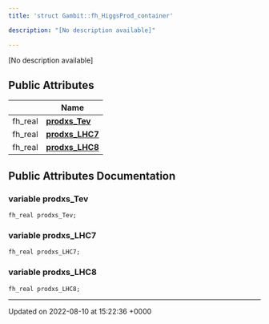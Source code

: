 ```yaml
---
title: 'struct Gambit::fh_HiggsProd_container'

description: "[No description available]"

---
```









[No description available]

## Public Attributes

|                | Name           |
| -------------- | -------------- |
| fh_real | **[prodxs_Tev](/documentation/code/gambit_2.2/classes/structgambit_1_1fh__higgsprod__container/#variable-prodxs-tev)**  |
| fh_real | **[prodxs_LHC7](/documentation/code/gambit_2.2/classes/structgambit_1_1fh__higgsprod__container/#variable-prodxs-lhc7)**  |
| fh_real | **[prodxs_LHC8](/documentation/code/gambit_2.2/classes/structgambit_1_1fh__higgsprod__container/#variable-prodxs-lhc8)**  |

## Public Attributes Documentation

### variable prodxs_Tev

```
fh_real prodxs_Tev;
```


### variable prodxs_LHC7

```
fh_real prodxs_LHC7;
```


### variable prodxs_LHC8

```
fh_real prodxs_LHC8;
```


-------------------------------

Updated on 2022-08-10 at 15:22:36 +0000